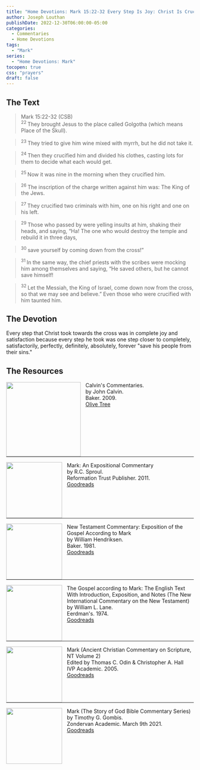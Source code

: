 ```yaml
---
title: "Home Devotions: Mark 15:22-32 Every Step Is Joy: Christ Is Crucified For Us"
author: Joseph Louthan
publishDate: 2022-12-30T06:00:00-05:00
categories:
  - Commentaries
  - Home Devotions
tags:
  - "Mark"
series:
  - "Home Devotions: Mark"
tocopen: true
css: "prayers"
draft: false
---
```

## The Text

>Mark 15:22-32 (CSB)  
><sup> 22 </sup> They brought Jesus to the place called Golgotha (which means Place of the Skull). 

><sup> 23 </sup> They tried to give him wine mixed with myrrh, but he did not take it. 

><sup> 24 </sup> Then they crucified him and divided his clothes, casting lots for them to decide what each would get. 

><sup> 25 </sup> Now it was nine in the morning when they crucified him. 

><sup> 26 </sup> The inscription of the charge written against him was: The King of the Jews. 

><sup> 27 </sup> They crucified two criminals with him, one on his right and one on his left. 

><sup> 29 </sup> Those who passed by were yelling insults at him, shaking their heads, and saying, “Ha! The one who would destroy the temple and rebuild it in three days, 

><sup> 30 </sup> save yourself by coming down from the cross!” 

><sup> 31 </sup> In the same way, the chief priests with the scribes were mocking him among themselves and saying, “He saved others, but he cannot save himself! 

><sup> 32 </sup> Let the Messiah, the King of Israel, come down now from the cross, so that we may see and believe.” Even those who were crucified with him taunted him.

## The Devotion



Every step that Christ took towards the cross was in complete joy and satisfaction because every step he took was one step closer to completely, satisfactorily, perfectly, definitely, absolutely, forever "save his people from their sins."

## The Resources

<p style="clear:both;">

<img src="/images/resources/commentary-calvin-set.png" align="left" width="200" style="padding-right: 10px" />Calvin's Commentaries.  
by John Calvin.  
Baker. 2009.  
[Olive Tree](https://www.olivetree.com/store/product.php?productid=17517)

<p style="clear:both;">

---

<img src="/images/resources/commentary-mark-sproul.jpg" align="left" width="150" style="padding-right: 10px" />Mark: An Expositional Commentary  
by R.C. Sproul.  
Reformation Trust Publisher. 2011.  
[Goodreads](https://www.goodreads.com/book/show/13329901-mark?ac=1&from_search=true&qid=AjPCOwNAXj&rank=1)

<p style="clear:both;">

---

<img src="/images/resources/commentary-mark-hendriksen.jpg" align="left" width="150" style="padding-right: 10px" />New Testament Commentary: Exposition of the Gospel According to Mark  
by William Hendriksen.  
Baker. 1981.  
[Goodreads](https://www.goodreads.com/book/show/2365098.Mark)

<p style="clear:both;">

---

<img src="/images/resources/commentary-mark-lane.jpg" align="left" width="150" style="padding-right: 10px" />The Gospel according to Mark: The English Text With Introduction, Exposition, and Notes (The New International Commentary on the New Testament)  
by William L. Lane.  
Eerdman's. 1974.  
[Goodreads](https://www.goodreads.com/book/show/978619.The_Gospel_of_Mark?from_search=true&from_srp=true&qid=UOUMUiJ7z4&rank=2)

<p style="clear:both;">

---

<img src="/images/resources/commentary-mark-oden.jpg" align="left" width="150" style="padding-right: 10px" />Mark (Ancient Christian Commentary on Scripture, NT Volume 2)  
Edited by Thomas C. Odin & Christopher A. Hall  
IVP Academic. 2005.  
[Goodreads](https://www.goodreads.com/book/show/33015669-mark)

<p style="clear:both;">

---

<img src="/images/resources/commentary-mark-gombis.jpg" align="left" width="150" style="padding-right: 10px" />Mark (The Story of God Bible Commentary Series)  
by Timothy G. Gombis.   
Zondervan Academic. March 9th 2021.  
[Goodreads](https://www.goodreads.com/book/show/54287613-mark)

<p style="clear:both;">
